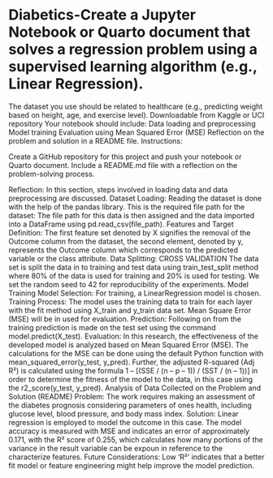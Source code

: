# Diabetics-Create a Jupyter Notebook or Quarto document that solves a regression problem using a supervised learning algorithm (e.g., Linear Regression).

The dataset you use should be related to healthcare (e.g., predicting weight based on height, age, and exercise level). Downloadable from Kaggle or UCI repository 
Your notebook should include:
Data loading and preprocessing
Model training
Evaluation using Mean Squared Error (MSE)
Reflection on the problem and solution in a README file.
Instructions:

Create a GitHub repository for this project and push your notebook or Quarto document.
Include a README.md file with a reflection on the problem-solving process.




Reflection: 
In this section, steps involved in loading data and data preprocessing are discussed.
Dataset Loading: Reading the dataset is done with the help of the pandas library. This is the 
required file path for the dataset: The file path for this data is then assigned and the data 
imported into a DataFrame using pd.read_csv(file_path).
Features and Target Definition: The first feature set denoted by X signifies the removal of 
the Outcome column from the dataset, the second element, denoted by y, represents the 
Outcome column which corresponds to the predicted variable or the class attribute.
Data Splitting: CROSS VALIDATION The data set is split the data in to training and test data 
using train_test_split method where 80% of the data is used for training and 20% is used for 
testing. We set the random seed to 42 for reproducibility of the experiments.
Model Training 
Model Selection: For training, a LinearRegression model is chosen.
Training Process: The model uses the training data to train for each layer with the fit method 
using X_train and y_train data set. Mean Square Error (MSE) will be in used for evaluation.
Prediction: Following on from the training prediction is made on the test set using the 
command model.predict(X_test).
Evaluation: In this research, the effectiveness of the developed model is analyzed based 
on Mean Squared Error (MSE). The calculations for the MSE can be done using the default 
Python function with mean_squared_error(y_test, y_pred). Further, the adjusted R-squared 
(Adj R²) is calculated using the formula 1 – [(SSE / (n – p – 1)) / (SST / (n – 1))] in order to 
determine the fitness of the model to the data, in this case using the r2_score(y_test, 
y_pred).
Analysis of Data Collected on the Problem and Solution (README)
Problem: The work requires making an assessment of the diabetes prognosis considering 
parameters of ones health, including glucose level, blood pressure, and body mass index.
Solution: Linear regression is employed to model the outcome in this case. The model 
accuracy is measured with MSE and indicates an error of approximately 0.171, with the R² 
score of 0.255, which calculates how many portions of the variance in the result variable 
can be expoun in reference to the characterize features. Future Considerations: Low ‘R²’ 
indicates that a better fit model or feature engineering might help improve the model 
prediction.
